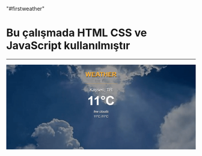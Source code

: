 "#firstweather"  
<h1> Bu çalışmada HTML CSS ve JavaScript kullanılmıştır</h1>
<hr></hr>

![](weather.gif)